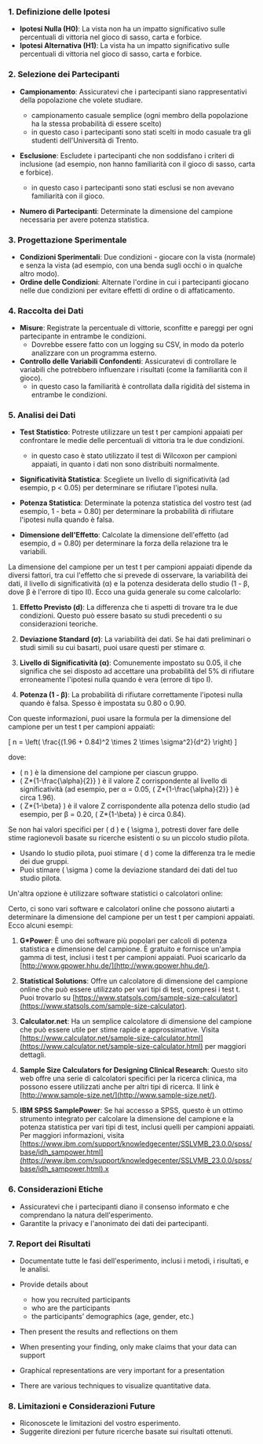 ### 1. Definizione delle Ipotesi

- **Ipotesi Nulla (H0)**: La vista non ha un impatto significativo sulle percentuali di vittoria nel gioco di sasso, carta e forbice.
- **Ipotesi Alternativa (H1)**: La vista ha un impatto significativo sulle percentuali di vittoria nel gioco di sasso, carta e forbice.

### 2. Selezione dei Partecipanti

- **Campionamento**: Assicuratevi che i partecipanti siano rappresentativi della popolazione che volete studiare.
  - campionamento casuale semplice (ogni membro della popolazione ha la stessa probabilità di essere scelto)
  - in questo caso i partecipanti sono stati scelti in modo casuale tra gli studenti dell'Università di Trento.
- **Esclusione**: Escludete i partecipanti che non soddisfano i criteri di inclusione (ad esempio, non hanno familiarità con il gioco di sasso, carta e forbice).

  - in questo caso i partecipanti sono stati esclusi se non avevano familiarità con il gioco.

- **Numero di Partecipanti**: Determinate la dimensione del campione necessaria per avere potenza statistica.

### 3. Progettazione Sperimentale

- **Condizioni Sperimentali**: Due condizioni - giocare con la vista (normale) e senza la vista (ad esempio, con una benda sugli occhi o in qualche altro modo).
- **Ordine delle Condizioni**: Alternate l'ordine in cui i partecipanti giocano nelle due condizioni per evitare effetti di ordine o di affaticamento.

### 4. Raccolta dei Dati

- **Misure**: Registrate la percentuale di vittorie, sconfitte e pareggi per ogni partecipante in entrambe le condizioni.
  - Dovrebbe essere fatto con un logging su CSV, in modo da poterlo analizzare con un programma esterno.
- **Controllo delle Variabili Confondenti**: Assicuratevi di controllare le variabili che potrebbero influenzare i risultati (come la familiarità con il gioco).
  - in questo caso la familiarità è controllata dalla rigidità del sistema in entrambe le condizioni.

### 5. Analisi dei Dati

- **Test Statistico**: Potreste utilizzare un test t per campioni appaiati per confrontare le medie delle percentuali di vittoria tra le due condizioni.

  - in questo caso è stato utilizzato il test di Wilcoxon per campioni appaiati, in quanto i dati non sono distribuiti normalmente.

- **Significatività Statistica**: Scegliete un livello di significatività (ad esempio, p < 0.05) per determinare se rifiutare l'ipotesi nulla.
- **Potenza Statistica**: Determinate la potenza statistica del vostro test (ad esempio, 1 - beta = 0.80) per determinare la probabilità di rifiutare l'ipotesi nulla quando è falsa.
- **Dimensione dell'Effetto**: Calcolate la dimensione dell'effetto (ad esempio, d = 0.80) per determinare la forza della relazione tra le variabili.

La dimensione del campione per un test t per campioni appaiati dipende da diversi fattori, tra cui l'effetto che si prevede di osservare, la variabilità dei dati, il livello di significatività (α) e la potenza desiderata dello studio (1 - β, dove β è l'errore di tipo II). Ecco una guida generale su come calcolarlo:

1. **Effetto Previsto (d)**: La differenza che ti aspetti di trovare tra le due condizioni. Questo può essere basato su studi precedenti o su considerazioni teoriche.

2. **Deviazione Standard (σ)**: La variabilità dei dati. Se hai dati preliminari o studi simili su cui basarti, puoi usare questi per stimare σ.

3. **Livello di Significatività (α)**: Comunemente impostato su 0.05, il che significa che sei disposto ad accettare una probabilità del 5% di rifiutare erroneamente l'ipotesi nulla quando è vera (errore di tipo I).

4. **Potenza (1 - β)**: La probabilità di rifiutare correttamente l'ipotesi nulla quando è falsa. Spesso è impostata su 0.80 o 0.90.

Con queste informazioni, puoi usare la formula per la dimensione del campione per un test t per campioni appaiati:

\[ n = \left( \frac{(1.96 + 0.84)^2 \times 2 \times \sigma^2}{d^2} \right) \]

dove:

- \( n \) è la dimensione del campione per ciascun gruppo.
- \( Z*{1-\frac{\alpha}{2}} \) è il valore Z corrispondente al livello di significatività (ad esempio, per α = 0.05, \( Z*{1-\frac{\alpha}{2}} \) è circa 1.96).
- \( Z*{1-\beta} \) è il valore Z corrispondente alla potenza dello studio (ad esempio, per β = 0.20, \( Z*{1-\beta} \) è circa 0.84).

Se non hai valori specifici per \( d \) e \( \sigma \), potresti dover fare delle stime ragionevoli basate su ricerche esistenti o su un piccolo studio pilota.

- Usando lo studio pilota, puoi stimare \( d \) come la differenza tra le medie dei due gruppi.
- Puoi stimare \( \sigma \) come la deviazione standard dei dati del tuo studio pilota.

Un'altra opzione è utilizzare software statistici o calcolatori online:

Certo, ci sono vari software e calcolatori online che possono aiutarti a determinare la dimensione del campione per un test t per campioni appaiati. Ecco alcuni esempi:

1. **G\*Power**: È uno dei software più popolari per calcoli di potenza statistica e dimensione del campione. È gratuito e fornisce un'ampia gamma di test, inclusi i test t per campioni appaiati. Puoi scaricarlo da [http://www.gpower.hhu.de/](http://www.gpower.hhu.de/).

2. **Statistical Solutions**: Offre un calcolatore di dimensione del campione online che può essere utilizzato per vari tipi di test, compresi i test t. Puoi trovarlo su [https://www.statsols.com/sample-size-calculator](https://www.statsols.com/sample-size-calculator).

3. **Calculator.net**: Ha un semplice calcolatore di dimensione del campione che può essere utile per stime rapide e approssimative. Visita [https://www.calculator.net/sample-size-calculator.html](https://www.calculator.net/sample-size-calculator.html) per maggiori dettagli.

4. **Sample Size Calculators for Designing Clinical Research**: Questo sito web offre una serie di calcolatori specifici per la ricerca clinica, ma possono essere utilizzati anche per altri tipi di ricerca. Il link è [http://www.sample-size.net/](http://www.sample-size.net/).

5. **IBM SPSS SamplePower**: Se hai accesso a SPSS, questo è un ottimo strumento integrato per calcolare la dimensione del campione e la potenza statistica per vari tipi di test, inclusi quelli per campioni appaiati. Per maggiori informazioni, visita [https://www.ibm.com/support/knowledgecenter/SSLVMB_23.0.0/spss/base/idh_sampower.html](https://www.ibm.com/support/knowledgecenter/SSLVMB_23.0.0/spss/base/idh_sampower.html).x

### 6. Considerazioni Etiche

- Assicuratevi che i partecipanti diano il consenso informato e che comprendano la natura dell'esperimento.
- Garantite la privacy e l'anonimato dei dati dei partecipanti.

### 7. Report dei Risultati

- Documentate tutte le fasi dell'esperimento, inclusi i metodi, i risultati, e le analisi.

- Provide details about

  - how you recruited participants
  - who are the participants
  - the participants’ demographics (age, gender, etc.)

- Then present the results and reflections on them

- When presenting your finding, only make claims that
  your data can support

- Graphical representations are very important for a
  presentation

- There are various techniques to visualize quantitative
  data.

### 8. Limitazioni e Considerazioni Future

- Riconoscete le limitazioni del vostro esperimento.
- Suggerite direzioni per future ricerche basate sui risultati ottenuti.
